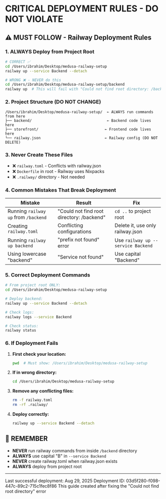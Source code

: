 # CRITICAL DEPLOYMENT RULES - DO NOT VIOLATE

## ⚠️ MUST FOLLOW - Railway Deployment Rules

### 1. ALWAYS Deploy from Project Root
```bash
# CORRECT ✅
cd /Users/ibrahim/Desktop/medusa-railway-setup
railway up --service Backend --detach

# WRONG ❌ - NEVER do this
cd /Users/ibrahim/Desktop/medusa-railway-setup/backend
railway up  # This will fail with "Could not find root directory: /backend"
```

### 2. Project Structure (DO NOT CHANGE)
```
/Users/ibrahim/Desktop/medusa-railway-setup/  ← ALWAYS run commands from here
├── backend/                                  ← Backend code lives here
├── storefront/                              ← Frontend code lives here
└── railway.json                             ← Railway config (DO NOT DELETE)
```

### 3. Never Create These Files
- ❌ `railway.toml` - Conflicts with railway.json
- ❌ `Dockerfile` in root - Railway uses Nixpacks
- ❌ `.railway/` directory - Not needed

### 4. Common Mistakes That Break Deployment

| Mistake | Result | Fix |
|---------|--------|-----|
| Running `railway up` from `/backend` | "Could not find root directory: /backend" | `cd ..` to project root |
| Creating `railway.toml` | Conflicting configurations | Delete it, use only railway.json |
| Running `railway up backend` | "prefix not found" error | Use `railway up --service Backend` |
| Using lowercase "backend" | "Service not found" | Use capital "Backend" |

### 5. Correct Deployment Commands

```bash
# From project root ONLY:
cd /Users/ibrahim/Desktop/medusa-railway-setup

# Deploy backend:
railway up --service Backend --detach

# Check logs:
railway logs --service Backend

# Check status:
railway status
```

### 6. If Deployment Fails

1. **First check your location:**
   ```bash
   pwd  # Must show: /Users/ibrahim/Desktop/medusa-railway-setup
   ```

2. **If in wrong directory:**
   ```bash
   cd /Users/ibrahim/Desktop/medusa-railway-setup
   ```

3. **Remove any conflicting files:**
   ```bash
   rm -f railway.toml
   rm -rf .railway/
   ```

4. **Deploy correctly:**
   ```bash
   railway up --service Backend --detach
   ```

## 🚨 REMEMBER
- **NEVER** run railway commands from inside `/backend` directory
- **ALWAYS** use capital "B" in `--service Backend`
- **NEVER** create railway.toml when railway.json exists
- **ALWAYS** deploy from project root

---
Last successful deployment: Aug 29, 2025
Deployment ID: 03d5f280-f098-447c-89c2-715c1fec8f86
This guide created after fixing the "Could not find root directory" error